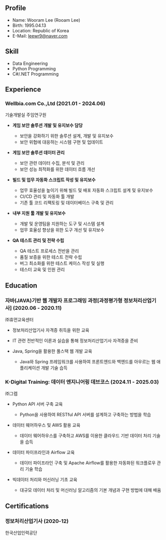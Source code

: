 ## Profile
- Name: Wooram Lee (Rooam Lee)
- Birth: 1995.04.13
- Location: Republic of Korea
- E-Mail: [leewr9@naver.com](mailto:leewr9@naver.com)

## Skill
- Data Engineering
- Python Programming
- C#/.NET Programming

## Experience

### Wellbia.com Co.,Ltd (2021.01 - 2024.06)
기술개발실 주임연구원  
- **게임 보안 솔루션 개발 및 유지보수 담당**
  - 보안을 강화하기 위한 솔루션 설계, 개발 및 유지보수  
  - 보안 위협에 대응하는 시스템 구현 및 업데이트  

- **게임 보안 솔루션 데이터 관리**
  - 보안 관련 데이터 수집, 분석 및 관리  
  - 보안 성능 최적화를 위한 데이터 흐름 개선  

- **빌드 및 업무 자동화 스크립트 작성 및 유지보수**
  - 업무 효율성을 높이기 위해 빌드 및 배포 자동화 스크립트 설계 및 유지보수  
  - CI/CD 관리 및 자동화 툴 개발  
  - 기존 툴 코드 리팩토링 및 데이터베이스 구축 및 관리  

- **내부 지원 툴 개발 및 유지보수**
  - 개발 및 운영팀을 지원하는 도구 및 시스템 설계  
  - 업무 효율성 향상을 위한 도구 개선 및 유지보수  

- **QA 테스트 관리 및 전략 수립**
  - QA 테스트 프로세스 전반을 관리  
  - 품질 보증을 위한 테스트 전략 수립  
  - 버그 최소화를 위한 테스트 케이스 작성 및 실행  
  - 테스터 교육 및 인원 관리  

## Education

### 자바(JAVA)기반 웹 개발자 프로그래밍 과정[과정평가형 정보처리산업기사] (2020.06 - 2020.11)
㈜휴먼교육센터    
- 정보처리산업기사 자격증 취득을 위한 교육

- IT 관련 전반적인 이론과 실습을 통해 정보처리산업기사 자격증을 준비

- Java, Spring을 활용한 풀스택 웹 개발 교육  
  - Java와 Spring 프레임워크를 사용하여 프론트엔드와 백엔드를 아우르는 웹 애플리케이션 개발 기술 습득  

### K-Digital Training: 데이터 엔지니어링 데브코스 (2024.11 - 2025.03)
㈜그렙  
- Python API 서버 구축 교육  
  - Python을 사용하여 RESTful API 서버를 설계하고 구축하는 방법을 학습
    
- 데이터 웨어하우스 및 AWS 활용 교육  
  - 데이터 웨어하우스를 구축하고 AWS를 이용한 클라우드 기반 데이터 처리 기술을 습득
    
- 데이터 파이프라인과 Airflow 교육  
  - 데이터 파이프라인 구축 및 Apache Airflow를 활용한 자동화된 워크플로우 관리 기술 학습
    
- 빅데이터 처리와 머신러닝 기초 교육  
  - 대규모 데이터 처리 및 머신러닝 알고리즘의 기본 개념과 구현 방법에 대해 배움  

## Certifications

### 정보처리산업기사 (2020-12)
한국산업인력공단  
 
